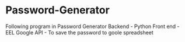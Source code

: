 # Password-Generator
Following program in Password Generator 
Backend - Python
Front end - EEL
Google API - To save the password to goole spreadsheet
